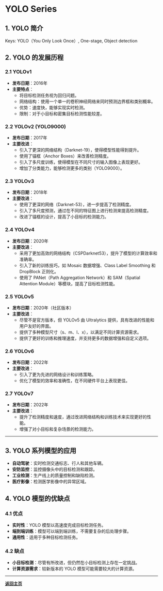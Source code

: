 # YOLO Series


## 1. YOLO 简介

Keys: YOLO（You Only Look Once）, One-stage, Object detection

## 2. YOLO 的发展历程

### 2.1 YOLOv1
- **发布日期**：2016年
- **主要特点**：
  - 将目标检测任务视为回归问题。
  - 网络结构：使用一个单一的卷积神经网络来同时预测边界框和类别概率。
  - 优势：速度快，能够实现实时检测。
  - 限制：对于小目标和密集目标检测性能较差。

### 2.2 YOLOv2 (YOLO9000)
- **发布日期**：2017年
- **主要改进**：
  - 引入了更深的网络结构（Darknet-19），使得模型性能得到提升。
  - 使用了锚框（Anchor Boxes）来改善检测精度。
  - 引入了多尺度训练，使得模型在不同尺寸的输入图像上表现更好。
  - 增加了分类能力，能够检测更多的类别（YOLO9000）。

### 2.3 YOLOv3
- **发布日期**：2018年
- **主要改进**：
  - 使用了更深的网络（Darknet-53），进一步提高了检测精度。
  - 引入了多尺度预测，通过在不同的特征图上进行检测来提高检测精度。
  - 改进了锚框的设计，提高了小目标的检测能力。

### 2.4 YOLOv4
- **发布日期**：2020年
- **主要改进**：
  - 采用了更加高效的网络结构（CSPDarknet53），提升了模型的计算效率和准确率。
  - 引入了新的训练技巧，如 Mosaic 数据增强、Class Label Smoothing 和 DropBlock 正则化。
  - 使用了 PANet（Path Aggregation Network）和 SAM（Spatial Attention Module）等模块，提高了目标检测性能。

### 2.5 YOLOv5
- **发布日期**：2020年（社区版本）
- **主要改进**：
  - 尽管不是官方版本，但 YOLOv5 由 Ultralytics 提供，具有改进的性能和用户友好的界面。
  - 提供了多种模型尺寸（s、m、l、x），以满足不同计算资源需求。
  - 提供了更好的训练和推理速度，并支持更多的数据增强和自定义选项。

### 2.6 YOLOv6
- **发布日期**：2022年
- **主要改进**：
  - 引入了更为先进的网络设计和训练策略。
  - 优化了模型的效率和准确性，在不同硬件平台上表现更佳。

### 2.7 YOLOv7
- **发布日期**：2022年
- **主要改进**：
  - 提升了检测精度和速度，通过改进网络结构和训练技术来实现更好的性能。
  - 增强了对小目标和复杂场景的检测能力。

------------------------------------------------------------

## 3. YOLO 系列模型的应用

- **自动驾驶**：实时检测交通标志、行人和其他车辆。
- **安防监控**：监控摄像头中的目标检测和跟踪。
- **工业检测**：生产线上的质量控制和缺陷检测。
- **医疗影像**：检测医学影像中的异常区域。

## 4. YOLO 模型的优缺点

### 4.1 优点
- **实时性**：YOLO 模型以高速度完成目标检测任务。
- **端到端训练**：模型可以端到端训练，不需要复杂的后处理步骤。
- **通用性**：适用于多种目标检测任务。

### 4.2 缺点
- **小目标检测**：尽管有所改进，但仍然在小目标检测上存在一定挑战。
- **计算资源需求**：较新版本的 YOLO 模型可能需要较大的计算资源。

------------------------------------------------------------

**[返回主页](../../README.md)**